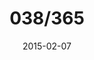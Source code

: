 ---
title:  "038/365"
date:   2015-02-07
thumbnail-path: "thumbnails/thumbnail-38.jpg"
full-path: "full-size/full-size-38.jpg"
short-description: ""
---